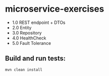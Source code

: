 # microservice-exercises

- 1.0 REST endpoint + DTOs
- 2.0 Entity
- 3.0 Repository
- 4.0 HealthCheck
- 5.0 Fault Tolerance


## Build and run tests:
```shell script
mvn clean install
```